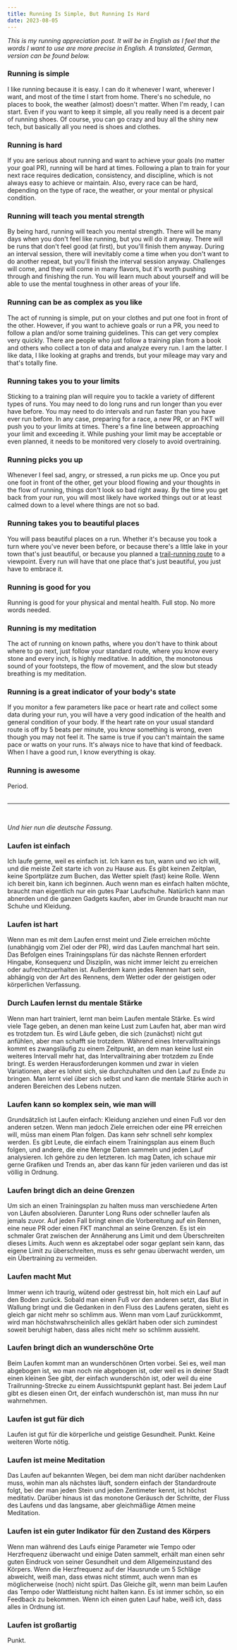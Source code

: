 ```yaml
---
title: Running Is Simple, But Running Is Hard
date: 2023-08-05
---
```


_This is my running appreciation post. It will be in English as I feel that the words I want to use are more precise in English. A translated, German, version can be found below._

### Running is simple

I like running because it is easy. I can do it whenever I want, wherever I want, and most of the time I start from home. There's no schedule, no places to book, the weather (almost) doesn't matter. When I'm ready, I can start. Even if you want to keep it simple, all you really need is a decent pair of running shoes. Of course, you can go crazy and buy all the shiny new tech, but basically all you need is shoes and clothes.

### Running is hard

If you are serious about running and want to achieve your goals (no matter your goal PR), running will be hard at times. Following a plan to train for your next race requires dedication, consistency, and discipline, which is not always easy to achieve or maintain. Also, every race can be hard, depending on the type of race, the weather, or your mental or physical condition.

### Running will teach you mental strength

By being hard, running will teach you mental strength. There will be many days when you don't feel like running, but you will do it anyway. There will be runs that don't feel good (at first), but you'll finish them anyway. During an interval session, there will inevitably come a time when you don't want to do another repeat, but you'll finish the interval session anyway. Challenges will come, and they will come in many flavors, but it's worth pushing through and finishing the run. You will learn much about yourself and will be able to use the mental toughness in other areas of your life.

### Running can be as complex as you like

The act of running is simple, put on your clothes and put one foot in front of the other. However, if you want to achieve goals or run a PR, you need to follow a plan and/or some training guidelines. This can get very complex very quickly. There are people who just follow a training plan from a book and others who collect a ton of data and analyze every run. I am the latter. I like data, I like looking at graphs and trends, but your mileage may vary and that's totally fine.

### Running takes you to your limits

Sticking to a training plan will require you to tackle a variety of different types of runs. You may need to do long runs and run longer than you ever have before. You may need to do intervals and run faster than you have ever run before. In any case, preparing for a race, a new PR, or an FKT will push you to your limits at times. There's a fine line between approaching your limit and exceeding it. While pushing your limit may be acceptable or even planned, it needs to be monitored very closely to avoid overtraining.

### Running picks you up

Whenever I feel sad, angry, or stressed, a run picks me up. Once you put one foot in front of the other, get your blood flowing and your thoughts in the flow of running, things don't look so bad right away. By the time you get back from your run, you will most likely have worked things out or at least calmed down to a level where things are not so bad.

### Running takes you to beautiful places

You will pass beautiful places on a run. Whether it's because you took a turn where you've never been before, or because there's a little lake in your town that's just beautiful, or because you planned a [trail-running route](/peaks_project) to a viewpoint. Every run will have that one place that's just beautiful, you just have to embrace it.

### Running is good for you

Running is good for your physical and mental health. Full stop. No more words needed.

### Running is my meditation

The act of running on known paths, where you don't have to think about where to go next, just follow your standard route, where you know every stone and every inch, is highly meditative. In addition, the monotonous sound of your footsteps, the flow of movement, and the slow but steady breathing is my meditation.

### Running is a great indicator of your body's state

If you monitor a few parameters like pace or heart rate and collect some data during your run, you will have a very good indication of the health and general condition of your body. If the heart rate on your usual standard route is off by 5 beats per minute, you know something is wrong, even though you may not feel it. The same is true if you can't maintain the same pace or watts on your runs. It's always nice to have that kind of feedback. When I have a good run, I know everything is okay.

### Running is awesome

Period. <br><br>

---

<br>

_Und hier nun die deutsche Fassung._

### Laufen ist einfach

Ich laufe gerne, weil es einfach ist. Ich kann es tun, wann und wo ich will, und die meiste Zeit starte ich von zu Hause aus. Es gibt keinen Zeitplan, keine Sportplätze zum Buchen, das Wetter spielt (fast) keine Rolle. Wenn ich bereit bin, kann ich beginnen. Auch wenn man es einfach halten möchte, braucht man eigentlich nur ein gutes Paar Laufschuhe. Natürlich kann man abnerden und die ganzen Gadgets kaufen, aber im Grunde braucht man nur Schuhe und Kleidung.

### Laufen ist hart

Wenn man es mit dem Laufen ernst meint und Ziele erreichen möchte (unabhängig vom Ziel oder der PR), wird das Laufen manchmal hart sein. Das Befolgen eines Trainingsplans für das nächste Rennen erfordert Hingabe, Konsequenz und Disziplin, was nicht immer leicht zu erreichen oder aufrechtzuerhalten ist. Außerdem kann jedes Rennen hart sein, abhängig von der Art des Rennens, dem Wetter oder der geistigen oder körperlichen Verfassung.

### Durch Laufen lernst du mentale Stärke

Wenn man hart trainiert, lernt man beim Laufen mentale Stärke. Es wird viele Tage geben, an denen man keine Lust zum Laufen hat, aber man wird es trotzdem tun. Es wird Läufe geben, die sich (zunächst) nicht gut anfühlen, aber man schafft sie trotzdem. Während eines Intervalltrainings kommt es zwangsläufig zu einem Zeitpunkt, an dem man keine lust ein weiteres Intervall mehr hat, das Intervalltraining aber trotzdem zu Ende bringt. Es werden Herausforderungen kommen und zwar in vielen Variationen, aber es lohnt sich, sie durchzuhalten und den Lauf zu Ende zu bringen. Man lernt viel über sich selbst und kann die mentale Stärke auch in anderen Bereichen des Lebens nutzen.

### Laufen kann so komplex sein, wie man will

Grundsätzlich ist Laufen einfach: Kleidung anziehen und einen Fuß vor den anderen setzen. Wenn man jedoch Ziele erreichen oder eine PR erreichen will, müss man einem Plan folgen. Das kann sehr schnell sehr komplex werden. Es gibt Leute, die einfach einem Trainingsplan aus einem Buch folgen, und andere, die eine Menge Daten sammeln und jeden Lauf analysieren. Ich gehöre zu den letzteren. Ich mag Daten, ich schaue mir gerne Grafiken und Trends an, aber das kann für jeden variieren und das ist völlig in Ordnung.

### Laufen bringt dich an deine Grenzen

Um sich an einen Trainingsplan zu halten muss man verschiedene Arten von Läufen absolvieren. Darunter Long Runs oder schneller laufen als jemals zuvor. Auf jeden Fall bringt einen die Vorbereitung auf ein Rennen, eine neue PR oder einen FKT manchmal an seine Grenzen. Es ist ein schmaler Grat zwischen der Annäherung ans Limit und dem Überschreiten dieses Limits. Auch wenn es akzeptabel oder sogar geplant sein kann, das eigene Limit zu überschreiten, muss es sehr genau überwacht werden, um ein Übertraining zu vermeiden.

### Laufen macht Mut

Immer wenn ich traurig, wütend oder gestresst bin, holt mich ein Lauf auf den Boden zurück. Sobald man einen Fuß vor den anderen setzt, das Blut in Wallung bringt und die Gedanken in den Fluss des Laufens geraten, sieht es gleich gar nicht mehr so schlimm aus. Wenn man vom Lauf zurückkommt, wird man höchstwahrscheinlich alles geklärt haben oder sich zumindest soweit beruhigt haben, dass alles nicht mehr so schlimm aussieht.

### Laufen bringt dich an wunderschöne Orte

Beim Laufen kommt man an wunderschönen Orten vorbei. Sei es, weil man abgebogen ist, wo man noch nie abgebogen ist, oder weil es in deiner Stadt einen kleinen See gibt, der einfach wunderschön ist, oder weil du eine Trailrunning-Strecke zu einem Aussichtspunkt geplant hast. Bei jedem Lauf gibt es diesen einen Ort, der einfach wunderschön ist, man muss ihn nur wahrnehmen.

### Laufen ist gut für dich

Laufen ist gut für die körperliche und geistige Gesundheit. Punkt. Keine weiteren Worte nötig.

### Laufen ist meine Meditation

Das Laufen auf bekannten Wegen, bei dem man nicht darüber nachdenken muss, wohin man als nächstes läuft, sondern einfach der Standardroute folgt, bei der man jeden Stein und jeden Zentimeter kennt, ist höchst meditativ. Darüber hinaus ist das monotone Geräusch der Schritte, der Fluss des Laufens und das langsame, aber gleichmäßige Atmen meine Meditation.

### Laufen ist ein guter Indikator für den Zustand des Körpers

Wenn man während des Laufs einige Parameter wie Tempo oder Herzfrequenz überwacht und einige Daten sammelt, erhält man einen sehr guten Eindruck von seiner Gesundheit und dem Allgemeinzustand des Körpers. Wenn die Herzfrequenz auf der Hausrunde um 5 Schläge abweicht, weiß man, dass etwas nicht stimmt, auch wenn man es möglicherweise (noch) nicht spürt. Das Gleiche gilt, wenn man beim Laufen das Tempo oder Wattleistung nicht halten kann. Es ist immer schön, so ein Feedback zu bekommen. Wenn ich einen guten Lauf habe, weiß ich, dass alles in Ordnung ist.

### Laufen ist großartig

Punkt.
